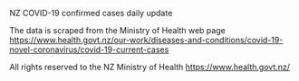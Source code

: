 NZ COVID-19 confirmed cases daily update

The data is scraped from the Ministry of Health web page https://www.health.govt.nz/our-work/diseases-and-conditions/covid-19-novel-coronavirus/covid-19-current-cases

All rights reserved to the NZ Ministry of Health https://www.health.govt.nz/